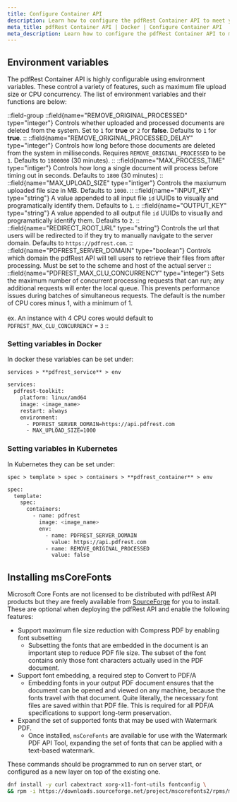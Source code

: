 ```yaml
---
title: Configure Container API
description: Learn how to configure the pdfRest Container API to meet your needs.
meta_title: pdfRest Container API | Docker | Configure Container API
meta_description: Learn how to configure the pdfRest Container API to meet your needs.
---
```


## Environment variables

The pdfRest Container API is highly configurable using environment variables. These control a variety of features, such as maximum file upload size or CPU concurrency. The list of environment variables and their functions are below:

::field-group
  ::field{name="REMOVE_ORIGINAL_PROCESSED" type="integer"}
  Controls whether uploaded and processed documents are deleted from the system. Set to `1` for **true** or `2` for **false**. Defaults to `1` for **true**.
  ::
  ::field{name="REMOVE_ORIGINAL_PROCESSED_DELAY" type="integer"}
  Controls how long before those documents are deleted from the system in milliseconds. Requires `REMOVE_ORIGINAL_PROCESSED` to be `1`. Defaults to `1800000` (30 minutes).
  ::
  ::field{name="MAX_PROCESS_TIME" type="intiger"}
  Controls how long a single document will process before timing out in seconds. Defaults to `1800` (30 minutes)
  ::
  ::field{name="MAX_UPLOAD_SIZE" type="intiger"}
  Controls the maxiumum uploaded file size in MB. Defaults to `1000`.
  ::
  ::field{name="INPUT_KEY" type="string"}
  A value appended to all input file `id` UUIDs to visually and programatically identify them. Defaults to `1`.
  ::
  ::field{name="OUTPUT_KEY" type="string"}
  A value appended to all output file `id` UUIDs to visually and programatically identify them. Defaults to `2`.
  ::
  ::field{name="REDIRECT_ROOT_URL" type="string"}
  Controls the url that users will be redirected to if they try to manually navigate to the server domain. Defaults to `https://pdfrest.com`.
  ::
  ::field{name="PDFREST_SERVER_DOMAIN" type="boolean"}
  Controls which domain the pdfRest API will tell users to retrieve their files from after processing. Must be set to the scheme and host of the actual server
  ::
  ::field{name="PDFREST_MAX_CLU_CONCURRENCY" type="integer"}
  Sets the maximum number of concurrent processing requests that can run; any additional requests will enter the local queue. This prevents performance issues during batches of simultaneous requests. The default is the number of CPU cores minus 1, with a minimum of 1.
  <br><br> ex. An instance with 4 CPU cores would default to `PDFREST_MAX_CLU_CONCURRENCY` = `3`
::

### Setting variables in Docker

In docker these variables can be set under:

`services > **pdfrest_service** > env`

```bash
services:
  pdfrest-toolkit:
    platform: linux/amd64
    image: <image_name>
    restart: always
    environment:
      - PDFREST_SERVER_DOMAIN=https://api.pdfrest.com
      - MAX_UPLOAD_SIZE=1000
```

### Setting variables in Kubernetes

In Kubernetes they can be set under:

`spec > template > spec > containers > **pdfrest_container** > env`

```bash
spec:
  template:
    spec:
      containers:
        - name: pdfrest
          image: <image_name>
          env:
            - name: PDFREST_SERVER_DOMAIN
              value: https://api.pdfrest.com
            - name: REMOVE_ORIGINAL_PROCESSED
              value: false
```

## Installing msCoreFonts

Microsoft Core Fonts are not licensed to be distributed with pdfRest API products but they are freely available from [SourceForge](https://mscorefonts2.sourceforge.net) for you to install. These are optional when deploying the pdfRest API and enable the following features:

- Support maximum file size reduction with Compress PDF by enabling font subsetting
  - Subsetting the fonts that are embedded in the document is an important step to reduce PDF file size. The subset of the font contains only those font characters actually used in the PDF document.
- Support font embedding, a required step to Convert to PDF/A
  - Embedding fonts in your output PDF document ensures that the document can be opened and viewed on any machine, because the fonts travel with that document. Quite literally, the necessary font files are saved within that PDF file. This is required for all PDF/A specifications to support long-term preservation.
- Expand the set of supported fonts that may be used with Watermark PDF.
  - Once installed, `msCoreFonts` are available for use with the Watermark PDF API Tool, expanding the set of fonts that can be applied with a text-based watermark.

These commands should be programmed to run on server start, or configured as a new layer on top of the existing one.

```bash
dnf install -y curl cabextract xorg-x11-font-utils fontconfig \
&& rpm -i https://downloads.sourceforge.net/project/mscorefonts2/rpms/msttcore-fonts-installer-2.6-1.noarch.rpm
```